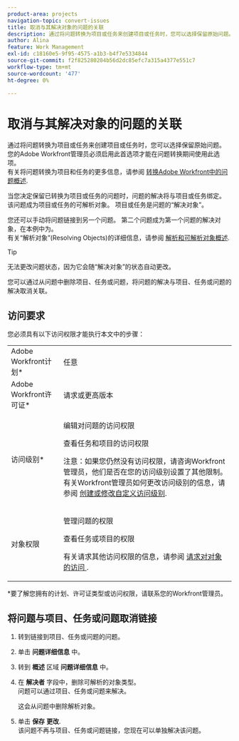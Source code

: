 ```yaml
---
product-area: projects
navigation-topic: convert-issues
title: 取消与其解决对象的问题的关联
description: 通过将问题转换为项目或任务来创建项目或任务时，您可以选择保留原始问题。 您的Adobe Workfront管理员必须启用此首选项才能在问题转换期间使用此选项。 有关将问题转换为项目和任务的更多信息，请参阅在Adobe Workfront中转换问题概述。
author: Alina
feature: Work Management
exl-id: c18160e5-9f95-4575-a1b3-b4f7e5334844
source-git-commit: f2f825280204b56d2dc85efc7a315a4377e551c7
workflow-type: tm+mt
source-wordcount: '477'
ht-degree: 0%

---
```


# 取消与其解决对象的问题的关联

通过将问题转换为项目或任务来创建项目或任务时，您可以选择保留原始问题。 您的Adobe Workfront管理员必须启用此首选项才能在问题转换期间使用此选项。\
有关将问题转换为项目和任务的更多信息，请参阅 [转换Adobe Workfront中的问题概述](../../../manage-work/issues/convert-issues/convert-issues.md).

当您决定保留已转换为项目或任务的问题时，问题的解决将与项目或任务绑定。 该问题成为项目或任务的可解析对象。 项目或任务是问题的“解决对象”。

您还可以手动将问题链接到另一个问题。 第二个问题成为第一个问题的解决对象，在本例中为。\
有关“解析对象”(Resolving Objects)的详细信息，请参阅 [解析和可解析对象概述](../../../manage-work/issues/convert-issues/resolving-and-resolvable-objects.md).

>[!TIP]
>
>无法更改问题状态，因为它会随“解决对象”的状态自动更改。

您可以通过从问题中删除项目、任务或问题，将问题的解决与项目、任务或问题的解决取消关联。

## 访问要求

您必须具有以下访问权限才能执行本文中的步骤：

<table style="table-layout:auto"> 
 <col> 
 <col> 
 <tbody> 
  <tr> 
   <td role="rowheader">Adobe Workfront计划*</td> 
   <td> <p>任意</p> </td> 
  </tr> 
  <tr> 
   <td role="rowheader">Adobe Workfront许可证*</td> 
   <td> <p>请求或更高版本</p> </td> 
  </tr> 
  <tr> 
   <td role="rowheader">访问级别*</td> 
   <td> <p>编辑对问题的访问权限</p> <p>查看任务和项目的访问权限</p> <p>注意：如果您仍然没有访问权限，请咨询Workfront管理员，他们是否在您的访问级别设置了其他限制。 有关Workfront管理员如何更改访问级别的信息，请参阅 <a href="../../../administration-and-setup/add-users/configure-and-grant-access/create-modify-access-levels.md" class="MCXref xref">创建或修改自定义访问级别</a>.</p> </td> 
  </tr> 
  <tr> 
   <td role="rowheader">对象权限</td> 
   <td> <p>管理问题的权限</p> <p>查看任务或项目的权限</p> <p>有关请求其他访问权限的信息，请参阅 <a href="../../../workfront-basics/grant-and-request-access-to-objects/request-access.md" class="MCXref xref">请求对对象的访问 </a>.</p> </td> 
  </tr> 
 </tbody> 
</table>

&#42;要了解您拥有的计划、许可证类型或访问权限，请联系您的Workfront管理员。

## 将问题与项目、任务或问题取消链接

1. 转到链接到项目、任务或问题的问题。
1. 单击 **问题详细信息** 中。
1. 转到 **概述** 区域 **问题详细信息** 中。
1. 在 **解决者** 字段中，删除可解析的对象类型。\
   问题可以通过项目、任务或问题来解决。

   这会从问题中删除解析对象。

1. 单击 **保存** **更改**.\
   该问题不再与项目、任务或问题链接，您现在可以单独解决该问题。
